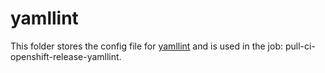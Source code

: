 # yamllint

This folder stores the config file for [yamllint](https://github.com/adrienverge/yamllint) and is used in the job: pull-ci-openshift-release-yamllint.
